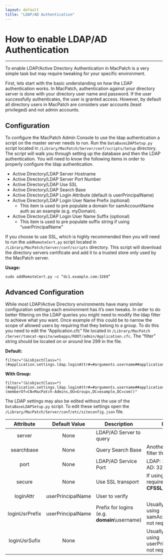 ```yaml
---
layout: default
title: "LDAP/AD Authentication"
---
```


# How to enable LDAP/AD Authentication
---

To enable LDAP/Active Directory Authentication in MacPatch is a very simple task but may require tweaking for your specific environment.

First, lets start with the basic understanding on how the LDAP authentication works. In MacPatch, authentication against your directory server is done with your directory user name and password. If the user successfully authenticates, the user is granted access. However, by default all directory users in MacPatch are considers user accounts (least privileged) and not admin accounts.

## Configuration
To configure the MacPatch Admin Console to use the ldap authentication a script on the master server needs to run. Run the `DataBaseLDAPSetup.py` script located in `/Library/MacPatch/Server/conf/scripts/Setup` directory. The script will walk you through setting up the database and then the LDAP authentication. You will need to know the following items in order to properly configure the ldap authentication.

* Active Directory/LDAP Server Hostname
* Active Directory/LDAP Server Port Number
* Active Directory/LDAP Use SSL
* Active Directory/LDAP Search Base
* Active Directory/LDAP Login Attribute (default is userPrincipalName)
* Active Directory/LDAP Login User Name Prefix (optional)
	* This item is used to pre populate a domain for samAccountName auth as an example (e.g. myDomain\).
* Active Directory/LDAP Login User Name Suffix (optional)
	* This item is used to pre populate suffix string if using “userPrincipalName”

If you choose to use SSL, which is highly recommended then you will need to run the `addRemoteCert.py` script located in `/Library/MacPatch/Server/conf/scripts` directory. This script will download the directory servers certificate and add it to a trusted store only used by the MacPatch server.

**Usage:**

	sudo addRemoteCert.py –c “dc1.example.com:3269”
	
## Advanced Configuration
While most LDAP/Active Directory environments have many similar configuration settings each environment has it’s own tweaks. In order to do better filtering on the LDAP queries you might need to modify the ldap filter to achieve what you want. Once example of this could be to narrow the scope of allowed users by requiring that they belong to a group. To do this you need to edit the “Application.cfc” file located in `/Library/MacPatch /Server/tomcat-mpsite/webapps/ROOT/admin/Application.cfc`. The “filter” string should be located on or around line 299 in the file.

**Default:**

	filter="(&(objectClass=*)(#application.settings.ldap.loginAttr#=#arguments.username##application.settings.ldap.loginUsrSufix#))"

**With Group:**

	filter="(&(objectClass=*)(#application.settings.ldap.loginAttr#=#arguments.username##application.settings.ldap.loginUsrSufix#)(memberOf=CN=MacPatch-Admins,OU=Groups,DC=example,DC=com))"
	
The LDAP settings may also be edited without the use of the `DataBaseLDAPSetup.py` script. To edit these settings open the `/Library/MacPatch/Server/conf/etc/siteconfig.json` file.

Attribute | Default Value | Description | Notes
:--------:|:-------------:|-------------|-------
server | None | LDAP/AD Server to query	| 
searchbase | None | Query Search Base | Another way to filter the search
port | None | LDAP/AD Service Port | LDAP: 389 or 636 <br>AD: 3268 or 3269
secure | None | Use SSL transport | If using SSL the required value is **CFSSL_BASIC**
loginAttr | userPrincipalName | User to verify | 
loginUsrPrefix | userPrincipalName | Prefix for logins (e.g. **domain**\username) | Usually used if using samAccountName not required
loginUsrSufix | None | <span></span> | Usually used when using userPrincipalName not required
